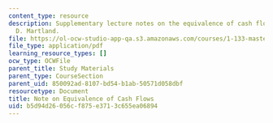 ```yaml
---
content_type: resource
description: Supplementary lecture notes on the equivalence of cash flows by Carl
  D. Martland.
file: https://ol-ocw-studio-app-qa.s3.amazonaws.com/courses/1-133-masters-of-engineering-concepts-of-engineering-practice-fall-2007/b5d94d26056cf875e3713c655ea06894_equivalence.pdf
file_type: application/pdf
learning_resource_types: []
ocw_type: OCWFile
parent_title: Study Materials
parent_type: CourseSection
parent_uid: 850092ad-8107-bd54-b1ab-50571d058dbf
resourcetype: Document
title: Note on Equivalence of Cash Flows
uid: b5d94d26-056c-f875-e371-3c655ea06894
---
```


